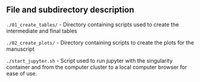## File and subdirectory description

`./01_create_tables/` - Directory containing scripts used to create the intermediate and final tables

`./02_create_plots/` - Directory containing scripts to create the plots for the manuscript

`./start_jupyter.sh` - Script used to run jupyter with the singularity container and from the computer cluster to a local computer browser for ease of use.


